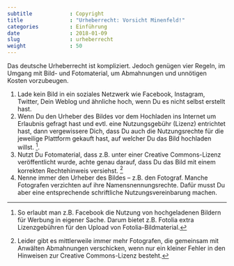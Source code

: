 ```yaml
---
subtitle            : Copyright
title               : "Urheberrecht: Vorsicht Minenfeld!"
categories          : Einführung
date                : 2018-01-09
slug                : urheberrecht
weight              : 50
---
```

Das deutsche Urheberrecht ist kompliziert. Jedoch genügen vier Regeln,
im Umgang mit Bild- und Fotomaterial, um Abmahnungen und unnötigen
Kosten vorzubeugen.
<!-- readmore -->

1.  Lade kein Bild in ein soziales Netzwerk wie Facebook, Instagram,
    Twitter, Dein Weblog und ähnliche hoch, wenn Du es nicht selbst
    erstellt hast.
2.  Wenn Du den Urheber des Bildes vor dem Hochladen ins Internet um
    Erlaubnis gefragt hast und evtl. eine Nutzungsgebühr (Lizenz)
    entrichtet hast, dann vergewissere Dich, dass Du auch die
    Nutzungsrechte für die jeweilige Plattform gekauft hast, auf welcher
    Du das Bild hochladen willst. [^1].
3.  Nutzt Du Fotomaterial, dass z.B. unter einer Creative Commons-Lizenz
    veröffentlicht wurde, achte genau darauf, dass Du das Bild mit einem
    korrekten Rechtehinweis versiehst. [^2]
4.  Nenne immer den Urheber des Bildes – z.B. den Fotograf. Manche
    Fotografen verzichten auf ihre Namensnennungsrechte. Dafür musst Du
    aber eine entsprechende schriftliche Nutzungsvereinbarung machen.

[^1]:  So erlaubt man z.B. Facebook die Nutzung von hochgeladenen Bildern für Werbung in eigener Sache. Darum bietet z.B. Fotolia extra Lizenzgebühren für den Upload von Fotolia-Bildmaterial.
[^2]:  Leider gibt es mittlerweile immer mehr Fotografen, die gemeinsam mit Anwälten Abmahnungen verschicken, wenn nur ein kleiner Fehler in den Hinweisen zur Creative Commons-Lizenz besteht.
